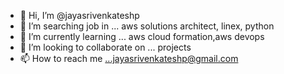 - 👋 Hi, I’m @jayasrivenkateshp
- 👀 I’m searching job in ... aws solutions architect, linex, python
- 🌱 I’m currently learning ... aws cloud formation,aws devops
- 💞️ I’m looking to collaborate on ... projects
- 📫 How to reach me ...jayasrivenkateshp@gmail.com

<!---
jayasrivenkateshp/jayasrivenkateshp is a ✨ special ✨ repository because its `README.md` (this file) appears on your GitHub profile.
You can click the Preview link to take a look at your changes.
--->

